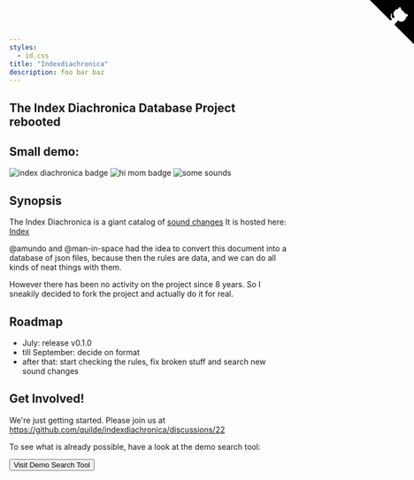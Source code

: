 ```yaml
---
styles: 
  - id.css
title: "Indexdiachronica"
description: foo bar baz
---
```


<div id="myheader"></div>
<a href="https://github.com/quilde/indexdiachronica" class="github-corner" aria-label="View source on GitHub"><svg width="80" height="80" viewBox="0 0 250 250" style="fill:var(--highlight-dark); color:#fff; position: absolute; top: 0; border: 0; right: 0;" aria-hidden="true"><path d="M0,0 L115,115 L130,115 L142,142 L250,250 L250,0 Z"></path><path d="M128.3,109.0 C113.8,99.7 119.0,89.6 119.0,89.6 C122.0,82.7 120.5,78.6 120.5,78.6 C119.2,72.0 123.4,76.3 123.4,76.3 C127.3,80.9 125.5,87.3 125.5,87.3 C122.9,97.6 130.6,101.9 134.4,103.2" fill="currentColor" style="transform-origin: 130px 106px;" class="octo-arm"></path><path d="M115.0,115.0 C114.9,115.1 118.7,116.5 119.8,115.4 L133.7,101.6 C136.9,99.2 139.9,98.4 142.2,98.6 C133.8,88.0 127.5,74.4 143.8,58.0 C148.5,53.4 154.0,51.2 159.7,51.0 C160.3,49.4 163.2,43.6 171.4,40.1 C171.4,40.1 176.1,42.5 178.8,56.2 C183.1,58.6 187.2,61.8 190.9,65.4 C194.5,69.0 197.7,73.2 200.1,77.6 C213.8,80.2 216.3,84.9 216.3,84.9 C212.7,93.1 206.9,96.0 205.4,96.6 C205.1,102.4 203.0,107.8 198.3,112.5 C181.9,128.9 168.3,122.5 157.7,114.1 C157.9,116.9 156.7,120.9 152.7,124.9 L141.0,136.5 C139.8,137.7 141.6,141.9 141.8,141.8 Z" fill="currentColor" class="octo-body"></path></svg></a><style>.github-corner:hover .octo-arm{animation:octocat-wave 560ms ease-in-out}@keyframes octocat-wave{0%,100%{transform:rotate(0)}20%,60%{transform:rotate(-25deg)}40%,80%{transform:rotate(10deg)}}@media (max-width:500px){.github-corner:hover .octo-arm{animation:none}.github-corner .octo-arm{animation:octocat-wave 560ms ease-in-out}}</style>


<section id ="hero">
            <div>
                <h1>
                    The <span class="nooutline">Index <span class="oldstyle">Diachronica</span></span> Database Project rebooted
                </h1>
            </div>
            <div id = "demo">
                <h2>Small demo:</h2>
            </div> 
</section>      

<article class="article_content">

![index diachronica badge](https://img.shields.io/badge/dynamic/json?url=https%3A%2F%2Fquilde.github.io%2Findexdiachronica%2Findex_json%2Fafroasiatic.json&query=%24.change_sets%5B%3A1%5D.to&logo=json&logoColor=8495f9&label=Index%20Diachronica%20lang%3A
)
![hi mom badge](https://img.shields.io/badge/hi-mom-blue)
![some sounds](https://img.shields.io/badge/dynamic/json?url=https%3A%2F%2Fquilde.github.io%2Findexdiachronica%2Findex_json%2Fafroasiatic.json&query=%24.change_sets%5B%3A1%5D.changes%5B%3A1%5D.before&logo=json&logoColor=8495f9&label=some%20sounds%20from%20Index%20Diachronica%3A
)

## Synopsis

The Index Diachronica is a giant catalog of [sound changes](https://en.wikipedia.org/wiki/Sound_change) 
It is hosted here: [Index](https://chridd.nfshost.com/diachronica/) 

@amundo and @man-in-space had the idea to convert this document into a database of json files, because then the rules are data, and we can do all kinds of neat things with them. 

However there has been no activity on the project since 8 years. So I sneakily decided to fork the project and actually do it for real.

## Roadmap
- July: release v0.1.0 
- till September: decide on format 
- after that: start checking the rules, fix broken stuff and search new sound changes
 
## Get Involved!
We're just getting started. Please join us at https://github.com/quilde/indexdiachronica/discussions/22

To see what is already possible, have a look at the demo search tool:

<a href="../../indexdiachronica/index.html">
    <button type="button" >Visit Demo Search Tool</button> 
</a>

</article>

<script type="module">
    import { reactive, html, watch} from 'https://esm.sh/@arrow-js/core';

    const i = (text) => {
        return html`
            <i>${text}</i>
        `
    }
    
    const badge = () => {
        return html`
            <img src="https://img.shields.io/badge/dynamic/json?url=https%3A%2F%2Fquilde.github.io%2Findexdiachronica%2Findex_json%2Fafroasiatic.json&query=%24.change_sets%5B%3A1%5D.to&style=flat-square&logo=json&logoColor=8495f9&label=Index%20Diachronica%20lang%3A">
        `
    }
        
    const response = await fetch("https://quilde.github.io/indexdiachronica/index_json/afroasiatic.json");
    const afroasiatic = await response.json();
    const app = document.getElementById('demo');
    const data = reactive({
        value: 'a'
    });
    data.$on('value', (value) => {
        
        console.log(`data.value changed to ${value}`)
    })
    const template = html
        `
        ${demo()}
        
        `
    
    
    template(app);
    
    function demo() {
        return html`
        
        <input type="text" id="searchbar" @change="${e => { data.value = e.target.value; demo()}}" value="a">
        <i>try changing the input text to "i" or "q" or "j" and hit enter</i>
        <div>
            <code>
            ${() => render_changeset(afroasiatic.change_sets[25].changes, data.value )}
            </code>
        </div>
        
        `
    }

    function render_changeset(items, search) {
      return html` 
      <div class="rules">
    <div class="dropdown-list" >
      ${() =>
          items.filter(
                    (item) => item.before.includes(search) || item.after.includes(search) ? true : false
                  ).map(
            (item) =>
              html` <div class="rule">
              ${ `<span>${item.before}</span> <span class="hljs-keyword">></span> ${item.after} ${item.env ? '<span class="hljs-keyword">/ </span>' + item.env : ''}` }
              <div>${() =>
                  item.notes.map(
                    (item) =>
                      html` <i>
                      ${item}
                     </i>`
                  )
                }</div>
            </div>`
          )}
    </div>
  </div>`
    }
    
</script>